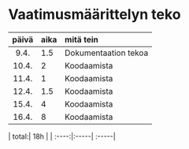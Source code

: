 # Vaatimusmäärittelyn teko

| päivä | aika | mitä tein  |
| :----:|:-----| :-----|
| 9.4. | 1.5   | Dokumentaation tekoa |
| 10.4. | 2    | Koodaamista |
| 11.4. | 1    | Koodaamista |
| 12.4. | 1.5  | Koodaamista |
| 15.4. | 4    | Koodaamista |
| 16.4. | 8    | Koodaamista |

| total:| 18h  |
| :----:|:-----| :-----|

